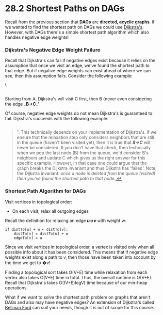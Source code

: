 # 28.2 Shortest Paths on DAGs

Recall from the previous section that **DAGs** are **directed, acyclic graphs**. If we wanted to find the shortest path on DAGs we could use [Dijkstra's](../24.-shortest-paths/24.2-dijkstras-algorithm.md). However, with DAGs there's a simple shortest path algorithm which also handles negative edge weights!

### Dijkstra's Negative Edge Weight Failure

Recall that Dijkstra's can fail if negative edges exist because it relies on the assumption that once we visit an edge, we've found the shortest path to that edge. But if negative edge weights can exist ahead of where we can see, then this assumption fails. Consider the following example:

\


<figure><img src="../.gitbook/assets/image (37).png" alt=""><figcaption></figcaption></figure>

Starting from A, Dijkstra's will visit C first, then B (never even considering the edge _**B→C**_¹

Of course, negative edge weights do not mean Dijkstra's is guaranteed to fail. Dijkstra's succeeds with the following example:

<figure><img src="../.gitbook/assets/image (40).png" alt=""><figcaption></figcaption></figure>

> ¹. This technically depends on your implementation of Dijkstra's. If we ensure that the relaxation step only considers neighbors that are still in the queue (haven't been visited yet), then it is true that _**B→C**_ will never be considered. If you don't have that check, then technically when we pop the last node (B) from the queue, we'd consider B's neighbors and update C which gives us the right answer for this specific example. However, in that case one could argue that the graph breaks the Dijkstra invariant and thus Dijkstra has 'failed'. Note, the Dijkstra invariant: _once a node is deleted from the queue (visited) then you've found the shortest path to that node._[ ↩](https://joshhug.gitbooks.io/hug61b/content/chap21/chap212.html#reffn\_1)



### Shortest Path Algorithm for DAGs

Visit vertices in topological order:

* On each visit, relax all outgoing edges

Recall the definition for relaxing an edge _**u→v**_ with weight w:

```
if distTo[u] + w < distTo[v]:
    distTo[v] = distTo[u] + w
    edgeTo[v] = u
```

Since we visit vertices in topological order, a vertex is visited only when all possible info about it has been considered. This means that if negative edge weights exist along a path to v, then those have been taken into account by the time we get to �v!

Finding a topological sort takes O(V+E) time while relaxation from each vertex also takes O(V+E) time in total. Thus, the overall runtime is O(V+E). Recall that Dijkstra's takes O((V+E)logV) time because of our min-heap operations.

What if we want to solve the shortest path problem on graphs that aren't DAGs and also may have negative edges? An extension of Dijkstra's called [Bellman Ford](https://en.wikipedia.org/wiki/Bellman%E2%80%93Ford\_algorithm) can suit your needs, though it is out of scope for this course.

